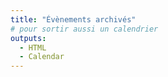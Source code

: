 ```yaml
---
title: "Évènements archivés"
# pour sortir aussi un calendrier
outputs:
  - HTML
  - Calendar
---
```

